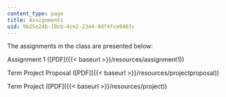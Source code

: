 ```yaml
---
content_type: page
title: Assignments
uid: 9b25e24b-10cb-4ce2-23e4-8df4fce046fc
---
```


The assignments in the class are presented below:

Assignment 1 ([PDF]({{< baseurl >}}/resources/assignment1))

Term Project Proposal ([PDF]({{< baseurl >}}/resources/projectproposal))

Term Project ([PDF]({{< baseurl >}}/resources/project))